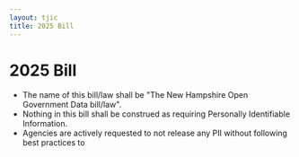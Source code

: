 ```yaml
---
layout: tjic
title: 2025 Bill
---
```


# 2025 Bill


- The name of this bill/law shall be "The New Hampshire Open Government Data bill/law".
- Nothing in this bill shall be construed as requiring Personally Identifiable Information.
- Agencies are actively requested to not release any PII without following best practices to
